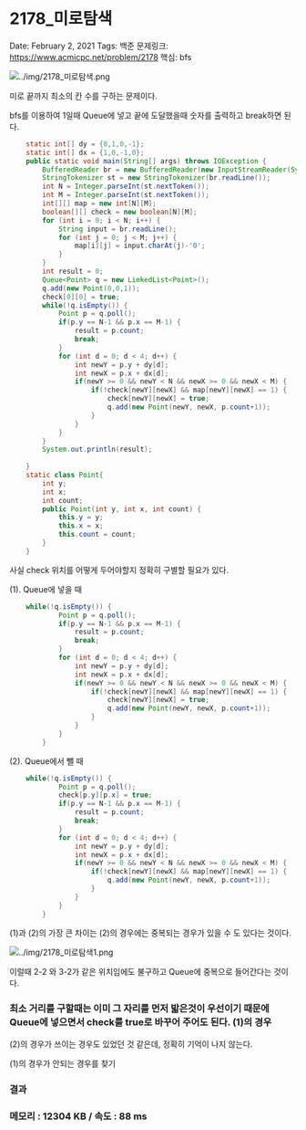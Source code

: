 # 2178_미로탐색

Date: February 2, 2021
Tags: 백준
문제링크: https://www.acmicpc.net/problem/2178
핵심: bfs

![../img/2178_미로탐색.png](../img/2178_미로탐색.png)

미로 끝까지 최소의 칸 수를 구하는 문제이다.

bfs를 이용하여 1일때 Queue에 넣고 끝에 도달했을때 숫자를 출력하고 break하면 된다.

```java
	static int[] dy = {0,1,0,-1};
	static int[] dx = {1,0,-1,0};
	public static void main(String[] args) throws IOException {
		BufferedReader br = new BufferedReader(new InputStreamReader(System.in));
		StringTokenizer st = new StringTokenizer(br.readLine());
		int N = Integer.parseInt(st.nextToken());
		int M = Integer.parseInt(st.nextToken());
		int[][] map = new int[N][M];
		boolean[][] check = new boolean[N][M];
		for (int i = 0; i < N; i++) {
			String input = br.readLine();
			for (int j = 0; j < M; j++) {
				map[i][j] = input.charAt(j)-'0';
			}
		}
		int result = 0;
		Queue<Point> q = new LinkedList<Point>();
		q.add(new Point(0,0,1));
		check[0][0] = true;
		while(!q.isEmpty()) {
			Point p = q.poll();
			if(p.y == N-1 && p.x == M-1) {
				result = p.count;
				break;
			}
			for (int d = 0; d < 4; d++) {
				int newY = p.y + dy[d];
				int newX = p.x + dx[d];
				if(newY >= 0 && newY < N && newX >= 0 && newX < M) {
					if(!check[newY][newX] && map[newY][newX] == 1) {
						check[newY][newX] = true;
						q.add(new Point(newY, newX, p.count+1));
					}
				}
			}
		}
		System.out.println(result);
		
	}
	static class Point{
		int y;
		int x;
		int count;
		public Point(int y, int x, int count) {
			this.y = y;
			this.x = x;
			this.count = count;
		}
	}
```

사실 check 위치를 어떻게 두어야할지 정확히 구별할 필요가 있다.

(1). Queue에 넣을 때

```java
	while(!q.isEmpty()) {
			Point p = q.poll();
			if(p.y == N-1 && p.x == M-1) {
				result = p.count;
				break;
			}
			for (int d = 0; d < 4; d++) {
				int newY = p.y + dy[d];
				int newX = p.x + dx[d];
				if(newY >= 0 && newY < N && newX >= 0 && newX < M) {
					if(!check[newY][newX] && map[newY][newX] == 1) {
						check[newY][newX] = true;
						q.add(new Point(newY, newX, p.count+1));
					}
				}
			}
		}
```

(2). Queue에서 뺄 때

```java
	while(!q.isEmpty()) {
			Point p = q.poll();
			check[p.y][p.x] = true;
			if(p.y == N-1 && p.x == M-1) {
				result = p.count;
				break;
			}
			for (int d = 0; d < 4; d++) {
				int newY = p.y + dy[d];
				int newX = p.x + dx[d];
				if(newY >= 0 && newY < N && newX >= 0 && newX < M) {
					if(!check[newY][newX] && map[newY][newX] == 1) {
						q.add(new Point(newY, newX, p.count+1));
					}
				}
			}
		}
```

(1)과 (2)의 가장 큰 차이는 (2)의 경우에는 중복되는 경우가 있을 수 도 있다는 것이다.

![../img/2178_미로탐색1.png](../img/2178_미로탐색1.png)

이럴때 2-2 와 3-2가 같은 위치임에도 불구하고 Queue에 중복으로 들어간다는 것이다.

### 최소 거리를 구할때는 이미 그 자리를 먼저 밟은것이 우선이기 때문에 Queue에 넣으면서 check를 true로 바꾸어 주어도 된다. (1)의 경우

(2)의 경우가 쓰이는 경우도 있었던 것 같은데, 정확히 기억이 나지 않는다.

(1)의 경우가 안되는 경우를 찾기

### 결과

### 메모리 : 12304 KB / 속도 : 88 ms